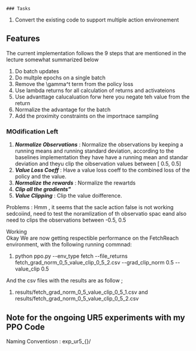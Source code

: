     ### Tasks
1. Convert the existing code to support multiple action environement

## Features
The current implementation follows the 9 steps that are mentioned in the lecture somewhat summarized below
1. Do batch updates
2. Do multple epochs on a single batch
3. Remove the \gamma^t term from the policy loss
4. Use lambda returns for all calculation of returns and activateions
5. Use advanttage calucaluation forw here you negate teh value from the return
6. Normalize the advantage for the batch
7. Add the proximity constraints on the importnace sampling


### MOdification Left
1. ***Normalize Observations*** : Normalize the observations by keeping a running means and running standard deviation, according to the baselines implementation they have have a running mean and standar deviation and theyu clip the oibservation values between [ 0.5, 0.5]
2. ***Value Loss Coeff*** : Have a value loss coeff to the combined loss of the policy and the value.
3. ***Normalize the rewards*** : Normalize the rewartds
4. ***Clip all the gradients"***
5. ***Value Clipping*** : Clip the value doifference.


Problems : 
Hmm , it seems that the sacle action false is not working
sedcoiind, need to test the noramlization of th observatio spac eand also need to clips the observations between -0.5, 0.5


Working  
Okay We are now getting respectible performance on the FetchReach environment, with the following running commnad:
1.  python ppo.py --env_type fetch  --file_returns fetch_grad_norm_0_5_value_clip_0_5_2.csv --grad_clip_norm 0.5 --value_clip 0.5

And the csv files with the results  are as follow ; 
1. results/fetch_grad_norm_0_5_value_clip_0_5_1.csv  and results/fetch_grad_norm_0_5_value_clip_0_5_2.csv

## Note for the ongoing UR5 experiments with my PPO Code

Naming Conventiosn : exp_ur5_{}/ 



